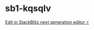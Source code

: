 # sb1-kqsqlv

[Edit in StackBlitz next generation editor ⚡️](https://stackblitz.com/~/github.com/Ronniechile/sb1-kqsqlv)